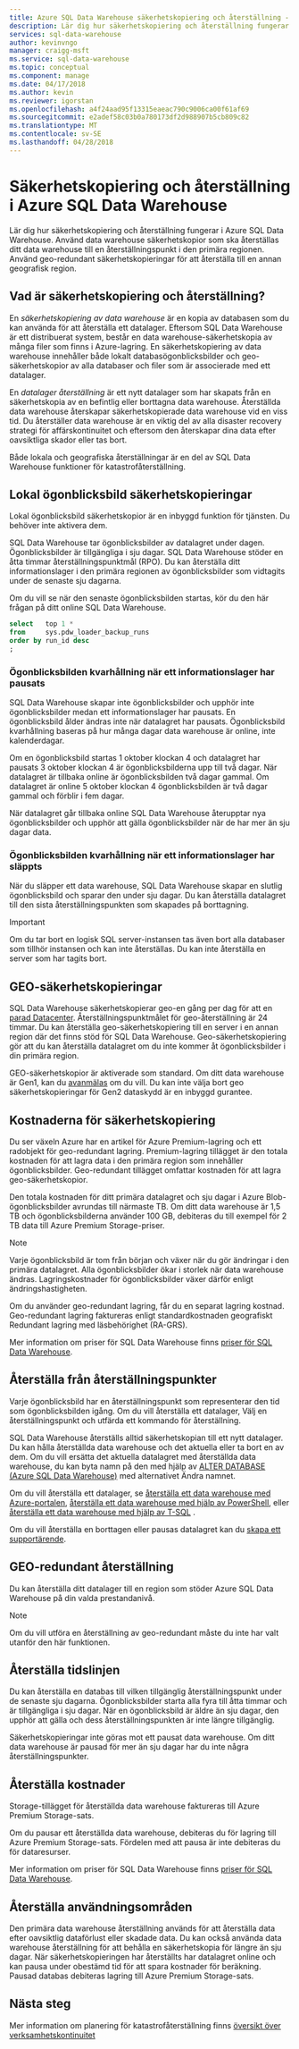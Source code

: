 ```yaml
---
title: Azure SQL Data Warehouse säkerhetskopiering och återställning - ögonblicksbilder, geo-redundant | Microsoft Docs
description: Lär dig hur säkerhetskopiering och återställning fungerar i Azure SQL Data Warehouse. Använd data warehouse säkerhetskopior som ska återställas ditt data warehouse till en återställningspunkt i den primära regionen. Använd geo-redundant säkerhetskopieringar för att återställa till en annan geografisk region.
services: sql-data-warehouse
author: kevinvngo
manager: craigg-msft
ms.service: sql-data-warehouse
ms.topic: conceptual
ms.component: manage
ms.date: 04/17/2018
ms.author: kevin
ms.reviewer: igorstan
ms.openlocfilehash: a4f24aad95f13315eaeac790c9006ca00f61af69
ms.sourcegitcommit: e2adef58c03b0a780173df2d988907b5cb809c82
ms.translationtype: MT
ms.contentlocale: sv-SE
ms.lasthandoff: 04/28/2018
---
```

# <a name="backup-and-restore-in-azure-sql-data-warehouse"></a>Säkerhetskopiering och återställning i Azure SQL Data Warehouse
Lär dig hur säkerhetskopiering och återställning fungerar i Azure SQL Data Warehouse. Använd data warehouse säkerhetskopior som ska återställas ditt data warehouse till en återställningspunkt i den primära regionen. Använd geo-redundant säkerhetskopieringar för att återställa till en annan geografisk region. 

## <a name="what-is-backup-and-restore"></a>Vad är säkerhetskopiering och återställning?
En *säkerhetskopiering av data warehouse* är en kopia av databasen som du kan använda för att återställa ett datalager.  Eftersom SQL Data Warehouse är ett distribuerat system, består en data warehouse-säkerhetskopia av många filer som finns i Azure-lagring. En säkerhetskopiering av data warehouse innehåller både lokalt databasögonblicksbilder och geo-säkerhetskopior av alla databaser och filer som är associerade med ett datalager. 

En *datalager återställning* är ett nytt datalager som har skapats från en säkerhetskopia av en befintlig eller borttagna data warehouse. Återställda data warehouse återskapar säkerhetskopierade data warehouse vid en viss tid. Du återställer data warehouse är en viktig del av alla disaster recovery strategi för affärskontinuitet och eftersom den återskapar dina data efter oavsiktliga skador eller tas bort.

Både lokala och geografiska återställningar är en del av SQL Data Warehouse funktioner för katastrofåterställning. 

## <a name="local-snapshot-backups"></a>Lokal ögonblicksbild säkerhetskopieringar
Lokal ögonblicksbild säkerhetskopior är en inbyggd funktion för tjänsten.  Du behöver inte aktivera dem. 

SQL Data Warehouse tar ögonblicksbilder av datalagret under dagen. Ögonblicksbilder är tillgängliga i sju dagar. SQL Data Warehouse stöder en åtta timmar återställningspunktmål (RPO). Du kan återställa ditt informationslager i den primära regionen av ögonblicksbilder som vidtagits under de senaste sju dagarna.

Om du vill se när den senaste ögonblicksbilden startas, kör du den här frågan på ditt online SQL Data Warehouse. 

```sql
select   top 1 *
from     sys.pdw_loader_backup_runs 
order by run_id desc
;
```

### <a name="snapshot-retention-when-a-data-warehouse-is-paused"></a>Ögonblicksbilden kvarhållning när ett informationslager har pausats
SQL Data Warehouse skapar inte ögonblicksbilder och upphör inte ögonblicksbilder medan ett informationslager har pausats. En ögonblicksbild ålder ändras inte när datalagret har pausats. Ögonblicksbild kvarhållning baseras på hur många dagar data warehouse är online, inte kalenderdagar.

Om en ögonblicksbild startas 1 oktober klockan 4 och datalagret har pausats 3 oktober klockan 4 är ögonblicksbilderna upp till två dagar. När datalagret är tillbaka online är ögonblicksbilden två dagar gammal. Om datalagret är online 5 oktober klockan 4 ögonblicksbilden är två dagar gammal och förblir i fem dagar.

När datalagret går tillbaka online SQL Data Warehouse återupptar nya ögonblicksbilder och upphör att gälla ögonblicksbilder när de har mer än sju dagar data.

### <a name="snapshot-retention-when-a-data-warehouse-is-dropped"></a>Ögonblicksbilden kvarhållning när ett informationslager har släppts
När du släpper ett data warehouse, SQL Data Warehouse skapar en slutlig ögonblicksbild och sparar den under sju dagar. Du kan återställa datalagret till den sista återställningspunkten som skapades på borttagning. 

> [!IMPORTANT]
> Om du tar bort en logisk SQL server-instansen tas även bort alla databaser som tillhör instansen och kan inte återställas. Du kan inte återställa en server som har tagits bort.
> 

## <a name="geo-backups"></a>GEO-säkerhetskopieringar
SQL Data Warehouse säkerhetskopierar geo-en gång per dag för att en [parad Datacenter](../best-practices-availability-paired-regions.md). Återställningspunktmålet för geo-återställning är 24 timmar. Du kan återställa geo-säkerhetskopiering till en server i en annan region där det finns stöd för SQL Data Warehouse. Geo-säkerhetskopiering gör att du kan återställa datalagret om du inte kommer åt ögonblicksbilder i din primära region.

GEO-säkerhetskopior är aktiverade som standard. Om ditt data warehouse är Gen1, kan du [avanmälas](/powershell/module/azurerm.sql/set-azurermsqldatabasegeobackuppolicy) om du vill. Du kan inte välja bort geo säkerhetskopieringar för Gen2 dataskydd är en inbyggd gurantee.

## <a name="backup-costs"></a>Kostnaderna för säkerhetskopiering
Du ser växeln Azure har en artikel för Azure Premium-lagring och ett radobjekt för geo-redundant lagring. Premium-lagring tillägget är den totala kostnaden för att lagra data i den primära region som innehåller ögonblicksbilder.  Geo-redundant tillägget omfattar kostnaden för att lagra geo-säkerhetskopior.  

Den totala kostnaden för ditt primära datalagret och sju dagar i Azure Blob-ögonblicksbilder avrundas till närmaste TB. Om ditt data warehouse är 1,5 TB och ögonblicksbilderna använder 100 GB, debiteras du till exempel för 2 TB data till Azure Premium Storage-priser. 

> [!NOTE]
> Varje ögonblicksbild är tom från början och växer när du gör ändringar i den primära datalagret. Alla ögonblicksbilder ökar i storlek när data warehouse ändras. Lagringskostnader för ögonblicksbilder växer därför enligt ändringshastigheten.
> 
> 

Om du använder geo-redundant lagring, får du en separat lagring kostnad. Geo-redundant lagring faktureras enligt standardkostnaden geografiskt Redundant lagring med läsbehörighet (RA-GRS).

Mer information om priser för SQL Data Warehouse finns [priser för SQL Data Warehouse](https://azure.microsoft.com/pricing/details/sql-data-warehouse/).

## <a name="restoring-from-restore-points"></a>Återställa från återställningspunkter
Varje ögonblicksbild har en återställningspunkt som representerar den tid som ögonblicksbilden igång. Om du vill återställa ett datalager, Välj en återställningspunkt och utfärda ett kommando för återställning.  

SQL Data Warehouse återställs alltid säkerhetskopian till ett nytt datalager. Du kan hålla återställda data warehouse och det aktuella eller ta bort en av dem. Om du vill ersätta det aktuella datalagret med återställda data warehouse, du kan byta namn på den med hjälp av [ALTER DATABASE (Azure SQL Data Warehouse)](/sql/t-sql/statements/alter-database-azure-sql-data-warehouse) med alternativet Ändra namnet. 

Om du vill återställa ett datalager, se [återställa ett data warehouse med Azure-portalen](sql-data-warehouse-restore-database-portal.md), [återställa ett data warehouse med hjälp av PowerShell](sql-data-warehouse-restore-database-powershell.md), eller [återställa ett data warehouse med hjälp av T-SQL](sql-data-warehouse-restore-database-rest-api.md) .

Om du vill återställa en borttagen eller pausas datalagret kan du [skapa ett supportärende](sql-data-warehouse-get-started-create-support-ticket.md). 


## <a name="geo-redundant-restore"></a>GEO-redundant återställning
Du kan återställa ditt datalager till en region som stöder Azure SQL Data Warehouse på din valda prestandanivå. 

> [!NOTE]
> Om du vill utföra en återställning av geo-redundant måste du inte har valt utanför den här funktionen.
> 
> 

## <a name="restore-timeline"></a>Återställa tidslinjen
Du kan återställa en databas till vilken tillgänglig återställningspunkt under de senaste sju dagarna. Ögonblicksbilder starta alla fyra till åtta timmar och är tillgängliga i sju dagar. När en ögonblicksbild är äldre än sju dagar, den upphör att gälla och dess återställningspunkten är inte längre tillgänglig. 

Säkerhetskopieringar inte göras mot ett pausat data warehouse. Om ditt data warehouse är pausad för mer än sju dagar har du inte några återställningspunkter. 

## <a name="restore-costs"></a>Återställa kostnader
Storage-tillägget för återställda data warehouse faktureras till Azure Premium Storage-sats. 

Om du pausar ett återställda data warehouse, debiteras du för lagring till Azure Premium Storage-sats. Fördelen med att pausa är inte debiteras du för dataresurser.

Mer information om priser för SQL Data Warehouse finns [priser för SQL Data Warehouse](https://azure.microsoft.com/pricing/details/sql-data-warehouse/).

## <a name="restore-use-cases"></a>Återställa användningsområden
Den primära data warehouse återställning används för att återställa data efter oavsiktlig dataförlust eller skadade data. Du kan också använda data warehouse återställning för att behålla en säkerhetskopia för längre än sju dagar. När säkerhetskopieringen har återställts har datalagret online och kan pausa under obestämd tid för att spara kostnader för beräkning. Pausad databas debiteras lagring till Azure Premium Storage-sats. 

## <a name="next-steps"></a>Nästa steg
Mer information om planering för katastrofåterställning finns [översikt över verksamhetskontinuitet](../sql-database/sql-database-business-continuity.md)
